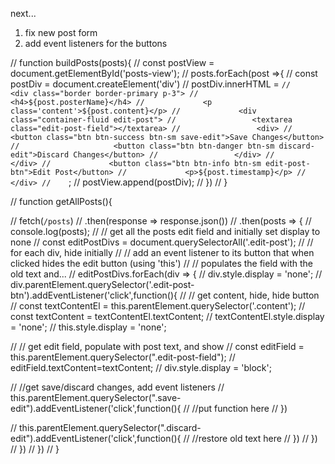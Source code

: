 next...
1. fix new post form 
2. add event listeners for the buttons 


// function buildPosts(posts){
//     const postView = document.getElementById('posts-view');
//     posts.forEach(post =>{
//         const postDiv = document.createElement('div')
//         postDiv.innerHTML = `
//         <div class="border border-primary p-3">
//             <h4>${post.posterName}</h4>
//             <p class='content'>${post.content}</p>
//             <div class="container-fluid edit-post">
//                 <textarea class="edit-post-field"></textarea>
//                 <div>
//                     <button class="btn btn-success btn-sm save-edit">Save Changes</button>
//                     <button class="btn btn-danger btn-sm discard-edit">Discard Changes</button>
//                 </div>
//             </div>
//             <button class="btn btn-info btn-sm edit-post-btn">Edit Post</button>
//             <p>${post.timestamp}</p>
//         </div>
//     `;
//     postView.append(postDiv);
//     })
// }



// function getAllPosts(){

//     fetch(`/posts`)
//     .then(response => response.json())
//     .then(posts => {
//         console.log(posts);
//         // get all the posts edit field and initially set display to none
//         const editPostDivs = document.querySelectorAll('.edit-post');
//         // for each div, hide initially
//         // add an event listener to its button that when clicked hides the edit button (using 'this')
//         // populates the field with the old text and...
//         editPostDivs.forEach(div => {
//             div.style.display = 'none';
//             div.parentElement.querySelector('.edit-post-btn').addEventListener('click',function(){
//                 // get content, hide, hide button
//                 const textContentEl = this.parentElement.querySelector('.content');
//                 const textContent = textContentEl.textContent;
//                 textContentEl.style.display = 'none';
//                 this.style.display = 'none';
    
//                 // get edit field, populate with post text, and show
//                 const editField = this.parentElement.querySelector(".edit-post-field");
//                 editField.textContent=textContent;
//                 div.style.display = 'block';
    
//                 //get save/discard changes, add event listeners
//                 this.parentElement.querySelector(".save-edit").addEventListener('click',function(){
//                     //put function here 
//                 })
    
//                 this.parentElement.querySelector(".discard-edit").addEventListener('click',function(){
//                     //restore old text here
//                 })
//             })
//         })
//     })
// }